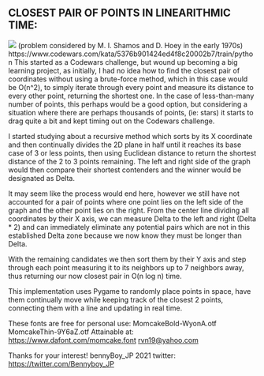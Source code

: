 <h2>CLOSEST PAIR OF POINTS IN LINEARITHMIC TIME:</h2>
<img src="https://github.com/https://github.com/thejourneyville/closest_points/blob/main/closest_points/Untitled.png"></img>
(problem considered by M. I. Shamos and D. Hoey in the early 1970s)
https://www.codewars.com/kata/5376b901424ed4f8c20002b7/train/python
This started as a Codewars challenge, but wound up becoming a big learning project, as initially,
I had no idea how to find the closest pair of coordinates without using a brute-force method,
which in this case would be O(n^2), to simply iterate through every point and measure its distance to
every other point, returning the shortest one. In the case of less-than-many number of points, this perhaps
would be a good option, but considering a situation where there are perhaps thousands of points, (ie: stars)
it starts to drag quite a bit and kept timing out on the Codewars challenge.

I started studying about a recursive method which sorts by its X coordinate and then continually divides 
the 2D plane in half until it reaches its base case of 3 or less points, then using Euclidean distance to 
return the shortest distance of the 2 to 3 points remaining. The left and right side of the graph would 
then compare their shortest contenders and the winner would be designated as Delta.

It may seem like the process would end here, however we still have not accounted for a pair of points where
one point lies on the left side of the graph and the other point lies on the right. From the center line
dividing all coordinates by their X axis, we can measure Delta to the left and right (Delta * 2) and can immediately 
eliminate any potential pairs which are not in this established Delta zone because we now know they must be longer
than Delta.

With the remaining candidates we then sort them by their Y axis and step through each point measuring it to its
neighbors up to 7 neighbors away, thus returning our now closest pair in O(n log n) time. 

This implementation uses Pygame to randomly place points in space, have them continually
move while keeping track of the closest 2 points, connecting them with a line and updating
in real time.

These fonts are free for personal use:
MomcakeBold-WyonA.otf
MomcakeThin-9Y6aZ.otf
Attainable at:
https://www.dafont.com/momcake.font
rvn19@yahoo.com

Thanks for your interest!
bennyBoy_JP 2021
twitter: https://twitter.com/Bennyboy_JP

